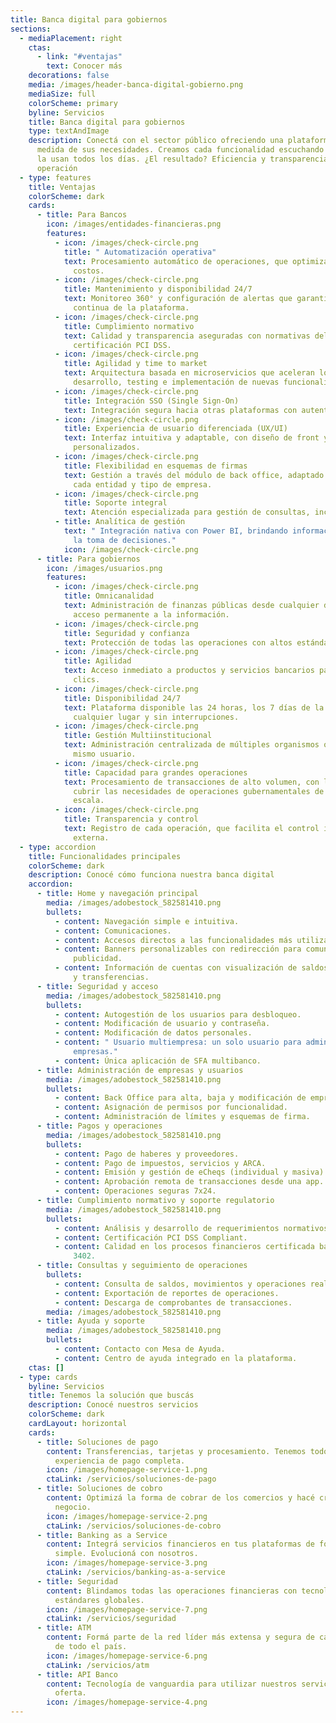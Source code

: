 ```yaml
---
title: Banca digital para gobiernos
sections:
  - mediaPlacement: right
    ctas:
      - link: "#ventajas"
        text: Conocer más
    decorations: false
    media: /images/header-banca-digital-gobierno.png
    mediaSize: full
    colorScheme: primary
    byline: Servicios
    title: Banca digital para gobiernos
    type: textAndImage
    description: Conectá con el sector público ofreciendo una plataforma digital a
      medida de sus necesidades. Creamos cada funcionalidad escuchando a quienes
      la usan todos los días. ¿El resultado? Eficiencia y transparencia en cada
      operación
  - type: features
    title: Ventajas
    colorScheme: dark
    cards:
      - title: Para Bancos
        icon: /images/entidades-financieras.png
        features:
          - icon: /images/check-circle.png
            title: " Automatización operativa"
            text: Procesamiento automático de operaciones, que optimiza recursos y reduce
              costos.
          - icon: /images/check-circle.png
            title: Mantenimiento y disponibilidad 24/7
            text: Monitoreo 360° y configuración de alertas que garantizan la disponibilidad
              continua de la plataforma.
          - icon: /images/check-circle.png
            title: Cumplimiento normativo
            text: Calidad y transparencia aseguradas con normativas del BCRA, ISAE 3402 y la
              certificación PCI DSS.
          - icon: /images/check-circle.png
            title: Agilidad y time to market
            text: Arquitectura basada en microservicios que aceleran los tiempos de
              desarrollo, testing e implementación de nuevas funcionalidades.
          - icon: /images/check-circle.png
            title: Integración SSO (Single Sign-On)
            text: Integración segura hacia otras plataformas con autenticación unificada.
          - icon: /images/check-circle.png
            title: Experiencia de usuario diferenciada (UX/UI)
            text: Interfaz intuitiva y adaptable, con diseño de front y flujos
              personalizados.
          - icon: /images/check-circle.png
            title: Flexibilidad en esquemas de firmas
            text: Gestión a través del módulo de back office, adaptado a las necesidades de
              cada entidad y tipo de empresa.
          - icon: /images/check-circle.png
            title: Soporte integral
            text: Atención especializada para gestión de consultas, incidentes y reclamos.
          - title: Analítica de gestión
            text: " Integración nativa con Power BI, brindando información estratégica para
              la toma de decisiones."
            icon: /images/check-circle.png
      - title: Para gobiernos
        icon: /images/usuarios.png
        features:
          - icon: /images/check-circle.png
            title: Omnicanalidad
            text: Administración de finanzas públicas desde cualquier dispositivo, con
              acceso permanente a la información.
          - icon: /images/check-circle.png
            title: Seguridad y confianza
            text: Protección de todas las operaciones con altos estándares de seguridad.
          - icon: /images/check-circle.png
            title: Agilidad
            text: Acceso inmediato a productos y servicios bancarios para operar en pocos
              clics.
          - icon: /images/check-circle.png
            title: Disponibilidad 24/7
            text: Plataforma disponible las 24 horas, los 7 días de la semana, desde
              cualquier lugar y sin interrupciones.
          - icon: /images/check-circle.png
            title: Gestión Multiinstitucional
            text: Administración centralizada de múltiples organismos o cuentas bajo un
              mismo usuario.
          - icon: /images/check-circle.png
            title: Capacidad para grandes operaciones
            text: Procesamiento de transacciones de alto volumen, con límites ampliados para
              cubrir las necesidades de operaciones gubernamentales de gran
              escala.
          - icon: /images/check-circle.png
            title: Transparencia y control
            text: Registro de cada operación, que facilita el control interno y la auditoría
              externa.
  - type: accordion
    title: Funcionalidades principales
    colorScheme: dark
    description: Conocé cómo funciona nuestra banca digital
    accordion:
      - title: Home y navegación principal
        media: /images/adobestock_582581410.png
        bullets:
          - content: Navegación simple e intuitiva.
          - content: Comunicaciones.
          - content: Accesos directos a las funcionalidades más utilizadas.
          - content: Banners personalizables con redirección para comunicaciones o
              publicidad.
          - content: Información de cuentas con visualización de saldos, últimos movimientos
              y transferencias.
      - title: Seguridad y acceso
        media: /images/adobestock_582581410.png
        bullets:
          - content: Autogestión de los usuarios para desbloqueo.
          - content: Modificación de usuario y contraseña.
          - content: Modificación de datos personales.
          - content: " Usuario multiempresa: un solo usuario para administrar varias
              empresas."
          - content: Única aplicación de SFA multibanco.
      - title: Administración de empresas y usuarios
        media: /images/adobestock_582581410.png
        bullets:
          - content: Back Office para alta, baja y modificación de empresas y usuarios.
          - content: Asignación de permisos por funcionalidad.
          - content: Administración de límites y esquemas de firma.
      - title: Pagos y operaciones
        media: /images/adobestock_582581410.png
        bullets:
          - content: Pago de haberes y proveedores.
          - content: Pago de impuestos, servicios y ARCA.
          - content: Emisión y gestión de eCheqs (individual y masiva).
          - content: Aprobación remota de transacciones desde una app.
          - content: Operaciones seguras 7x24.
      - title: Cumplimiento normativo y soporte regulatorio
        media: /images/adobestock_582581410.png
        bullets:
          - content: Análisis y desarrollo de requerimientos normativos BCRA.
          - content: Certificación PCI DSS Compliant.
          - content: Calidad en los procesos financieros certificada bajo la Norma ISAE
              3402.
      - title: Consultas y seguimiento de operaciones
        bullets:
          - content: Consulta de saldos, movimientos y operaciones realizadas.
          - content: Exportación de reportes de operaciones.
          - content: Descarga de comprobantes de transacciones.
        media: /images/adobestock_582581410.png
      - title: Ayuda y soporte
        media: /images/adobestock_582581410.png
        bullets:
          - content: Contacto con Mesa de Ayuda.
          - content: Centro de ayuda integrado en la plataforma.
    ctas: []
  - type: cards
    byline: Servicios
    title: Tenemos la solución que buscás
    description: Conocé nuestros servicios
    colorScheme: dark
    cardLayout: horizontal
    cards:
      - title: Soluciones de pago
        content: Transferencias, tarjetas y procesamiento. Tenemos todo para una
          experiencia de pago completa.
        icon: /images/homepage-service-1.png
        ctaLink: /servicios/soluciones-de-pago
      - title: Soluciones de cobro
        content: Optimizá la forma de cobrar de los comercios y hacé crecer cada
          negocio.
        icon: /images/homepage-service-2.png
        ctaLink: /servicios/soluciones-de-cobro
      - title: Banking as a Service
        content: Integrá servicios financieros en tus plataformas de forma rápida,
          simple. Evolucioná con nosotros.
        icon: /images/homepage-service-3.png
        ctaLink: /servicios/banking-as-a-service
      - title: Seguridad
        content: Blindamos todas las operaciones financieras con tecnología de punta y
          estándares globales.
        icon: /images/homepage-service-7.png
        ctaLink: /servicios/seguridad
      - title: ATM
        content: Formá parte de la red líder más extensa y segura de cajeros automáticos
          de todo el país.
        icon: /images/homepage-service-6.png
        ctaLink: /servicios/atm
      - title: API Banco
        content: Tecnología de vanguardia para utilizar nuestros servicios y ampliar la
          oferta.
        icon: /images/homepage-service-4.png
---
```

